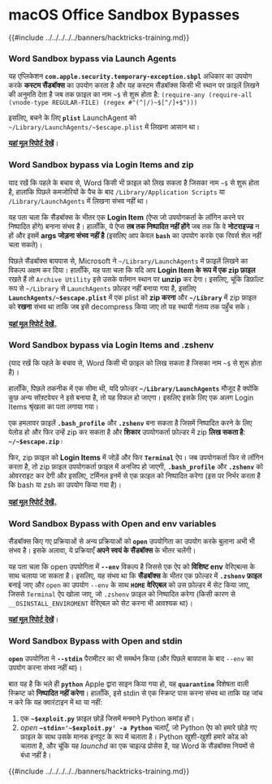 # macOS Office Sandbox Bypasses

{{#include ../../../../../banners/hacktricks-training.md}}

### Word Sandbox bypass via Launch Agents

यह एप्लिकेशन **`com.apple.security.temporary-exception.sbpl`** अधिकार का उपयोग करके **कस्टम सैंडबॉक्स** का उपयोग करता है और यह कस्टम सैंडबॉक्स किसी भी स्थान पर फ़ाइलें लिखने की अनुमति देता है जब तक फ़ाइल का नाम `~$` से शुरू होता है: `(require-any (require-all (vnode-type REGULAR-FILE) (regex #"(^|/)~$[^/]+$")))`

इसलिए, बचने के लिए **`plist`** LaunchAgent को `~/Library/LaunchAgents/~$escape.plist` में लिखना आसान था।

[**यहां मूल रिपोर्ट देखें**](https://www.mdsec.co.uk/2018/08/escaping-the-sandbox-microsoft-office-on-macos/)।

### Word Sandbox bypass via Login Items and zip

याद रखें कि पहले के बचाव से, Word किसी भी फ़ाइल को लिख सकता है जिसका नाम `~$` से शुरू होता है, हालांकि पिछले कमजोरियों के पैच के बाद `/Library/Application Scripts` या `/Library/LaunchAgents` में लिखना संभव नहीं था।

यह पता चला कि सैंडबॉक्स के भीतर एक **Login Item** (ऐप्स जो उपयोगकर्ता के लॉगिन करने पर निष्पादित होंगे) बनाना संभव है। हालाँकि, ये ऐप्स **तब तक निष्पादित नहीं होंगे** जब तक कि वे **नोटराइज्ड** न हों और इसमें **args जोड़ना संभव नहीं है** (इसलिए आप केवल **`bash`** का उपयोग करके एक रिवर्स शेल नहीं चला सकते)।

पिछले सैंडबॉक्स बायपास से, Microsoft ने `~/Library/LaunchAgents` में फ़ाइलें लिखने का विकल्प अक्षम कर दिया। हालाँकि, यह पता चला कि यदि आप **Login Item के रूप में एक zip फ़ाइल** रखते हैं तो `Archive Utility` इसे उसके वर्तमान स्थान पर **unzip** कर देगा। इसलिए, चूंकि डिफ़ॉल्ट रूप से `~/Library` से `LaunchAgents` फ़ोल्डर नहीं बनाया गया है, इसलिए **`LaunchAgents/~$escape.plist`** में एक plist को **zip करना** और **`~/Library`** में zip फ़ाइल को **रखना** संभव था ताकि जब इसे decompress किया जाए तो यह स्थायी गंतव्य तक पहुँच सके।

[**यहां मूल रिपोर्ट देखें**](https://objective-see.org/blog/blog_0x4B.html)。

### Word Sandbox bypass via Login Items and .zshenv

(याद रखें कि पहले के बचाव से, Word किसी भी फ़ाइल को लिख सकता है जिसका नाम `~$` से शुरू होता है)।

हालाँकि, पिछले तकनीक में एक सीमा थी, यदि फ़ोल्डर **`~/Library/LaunchAgents`** मौजूद है क्योंकि कुछ अन्य सॉफ़्टवेयर ने इसे बनाया है, तो यह विफल हो जाएगा। इसलिए इसके लिए एक अलग Login Items श्रृंखला का पता लगाया गया।

एक हमलावर फ़ाइलें **`.bash_profile`** और **`.zshenv`** बना सकता है जिसमें निष्पादित करने के लिए पेलोड हो और फिर उन्हें zip कर सकता है और **शिकार** उपयोगकर्ता फ़ोल्डर में zip **लिख सकता है**: **`~/~$escape.zip`**।

फिर, zip फ़ाइल को **Login Items** में जोड़ें और फिर **`Terminal`** ऐप। जब उपयोगकर्ता फिर से लॉगिन करता है, तो zip फ़ाइल उपयोगकर्ता फ़ाइल में अनजिप हो जाएगी, **`.bash_profile`** और **`.zshenv`** को ओवरराइट कर देगी और इसलिए, टर्मिनल इनमें से एक फ़ाइल को निष्पादित करेगा (इस पर निर्भर करता है कि bash या zsh का उपयोग किया गया है)।

[**यहां मूल रिपोर्ट देखें**](https://desi-jarvis.medium.com/office365-macos-sandbox-escape-fcce4fa4123c)。

### Word Sandbox Bypass with Open and env variables

सैंडबॉक्स किए गए प्रक्रियाओं से अन्य प्रक्रियाओं को **`open`** उपयोगिता का उपयोग करके बुलाना अभी भी संभव है। इसके अलावा, ये प्रक्रियाएँ **अपने स्वयं के सैंडबॉक्स** के भीतर चलेंगी।

यह पता चला कि open उपयोगिता में **`--env`** विकल्प है जिससे एक ऐप को **विशिष्ट env** वेरिएबल्स के साथ चलाया जा सकता है। इसलिए, यह संभव था कि **सैंडबॉक्स** के भीतर एक फ़ोल्डर में **`.zshenv` फ़ाइल** बनाई जाए और `open` का उपयोग `--env` के साथ **`HOME` वेरिएबल** को उस फ़ोल्डर में सेट किया जाए, जिससे `Terminal` ऐप खोला जाए, जो `.zshenv` फ़ाइल को निष्पादित करेगा (किसी कारण से `__OSINSTALL_ENVIROMENT` वेरिएबल को सेट करना भी आवश्यक था)।

[**यहां मूल रिपोर्ट देखें**](https://perception-point.io/blog/technical-analysis-of-cve-2021-30864/)।

### Word Sandbox Bypass with Open and stdin

**`open`** उपयोगिता ने **`--stdin`** पैरामीटर का भी समर्थन किया (और पिछले बायपास के बाद `--env` का उपयोग करना संभव नहीं था)।

बात यह है कि भले ही **`python`** Apple द्वारा साइन किया गया हो, यह **`quarantine`** विशेषता वाली स्क्रिप्ट को **निष्पादित नहीं करेगा**। हालाँकि, इसे stdin से एक स्क्रिप्ट पास करना संभव था ताकि यह जांच न करे कि यह क्वारंटाइन में था या नहीं:

1. एक **`~$exploit.py`** फ़ाइल छोड़ें जिसमें मनमाने Python कमांड हों।
2. _open_ **`–stdin='~$exploit.py' -a Python`** चलाएँ, जो Python ऐप को हमारे छोड़े गए फ़ाइल के साथ उसके मानक इनपुट के रूप में चलाता है। Python खुशी-खुशी हमारे कोड को चलाता है, और चूंकि यह _launchd_ का एक चाइल्ड प्रोसेस है, यह Word के सैंडबॉक्स नियमों से बंधा नहीं है।

{{#include ../../../../../banners/hacktricks-training.md}}
